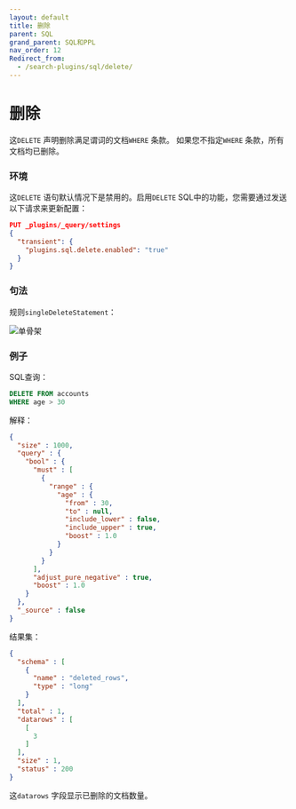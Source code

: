 ```yaml
---
layout: default
title: 删除
parent: SQL
grand_parent: SQL和PPL
nav_order: 12
Redirect_from:
  - /search-plugins/sql/delete/
---
```



# 删除

这`DELETE` 声明删除满足谓词的文档`WHERE` 条款。
如果您不指定`WHERE` 条款，所有文档均已删除。

### 环境

这`DELETE` 语句默认情况下是禁用的。启用`DELETE` SQL中的功能，您需要通过发送以下请求来更新配置：

```json
PUT _plugins/_query/settings
{
  "transient": {
    "plugins.sql.delete.enabled": "true"
  }
}
```

### 句法

规则`singleDeleteStatement`：

![单骨架]({{site.url}}{{site.baseurl}}/images/singleDeleteStatement.png)

### 例子

SQL查询：

```sql
DELETE FROM accounts
WHERE age > 30
```

解释：

```json
{
  "size" : 1000,
  "query" : {
    "bool" : {
      "must" : [
        {
          "range" : {
            "age" : {
              "from" : 30,
              "to" : null,
              "include_lower" : false,
              "include_upper" : true,
              "boost" : 1.0
            }
          }
        }
      ],
      "adjust_pure_negative" : true,
      "boost" : 1.0
    }
  },
  "_source" : false
}
```

结果集：

```json
{
  "schema" : [
    {
      "name" : "deleted_rows",
      "type" : "long"
    }
  ],
  "total" : 1,
  "datarows" : [
    [
      3
    ]
  ],
  "size" : 1,
  "status" : 200
}
```

这`datarows` 字段显示已删除的文档数量。

